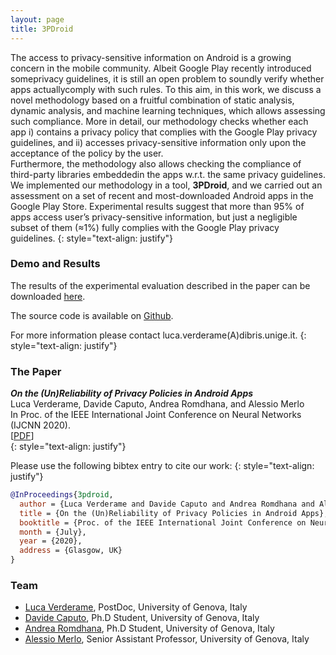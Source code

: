 ```yaml
---
layout: page
title: 3PDroid
---
```

The  access  to  privacy-sensitive  information  on  Android  is  a  growing  concern  in  the  mobile  community.  Albeit Google  Play  recently  introduced  someprivacy guidelines,  it  is still  an  open  problem  to  soundly  verify  whether  apps  actuallycomply  with  such  rules.  To  this  aim,  in  this  work,  we  discuss a  novel  methodology  based  on  a  fruitful  combination  of  static analysis,  dynamic  analysis,  and  machine  learning  techniques, which  allows  assessing  such  compliance. More  in  detail,  our methodology checks whether each app i) contains a privacy policy that  complies  with  the  Google  Play  privacy  guidelines,  and  ii) accesses  privacy-sensitive  information  only  upon  the  acceptance of  the  policy  by  the  user.  
Furthermore,  the  methodology  also allows checking the compliance of third-party libraries embeddedin  the  apps  w.r.t.  the  same  privacy  guidelines. We  implemented  our  methodology  in  a  tool,  **3PDroid**,  and  we carried out an assessment on a set of recent and most-downloaded Android  apps  in  the  Google  Play  Store. Experimental  results suggest  that  more  than  95%  of  apps  access  user’s  privacy-sensitive information, but just a negligible subset of them (≈1%) fully  complies  with  the  Google  Play  privacy  guidelines.
{: style="text-align: justify"}

### Demo and Results

The results of the experimental evaluation described in the paper can be downloaded [here](../data/3pdroid_results.zip).

The source code is available on [Github](https://github.com/Mobile-IoT-Security-Lab/3PDroid-public).

For more information please contact luca.verderame(A)dibris.unige.it.
{: style="text-align: justify"}

### The Paper

***On the (Un)Reliability of Privacy Policies in Android Apps***  
Luca Verderame, Davide Caputo, Andrea Romdhana, and Alessio Merlo  
In Proc. of the IEEE International Joint Conference on Neural Networks (IJCNN 2020).  
[[PDF](/papers/On_the_UnReliability_of_Privacy_Policies_in_Android.pdf)]  
{: style="text-align: justify"}

Please use the following bibtex entry to cite our work:
{: style="text-align: justify"}

```BibTeX
@InProceedings{3pdroid,
  author = {Luca Verderame and Davide Caputo and Andrea Romdhana and Alessio Merlo},
  title = {On the (Un)Reliability of Privacy Policies in Android Apps},
  booktitle = {Proc. of the IEEE International Joint Conference on Neural Networks (IJCNN 2020)},
  month = {July},
  year = {2020},
  address = {Glasgow, UK}
}
```

### Team

- [Luca Verderame](../people/luca_verderame/), PostDoc, University of Genova, Italy
- [Davide Caputo](../people/davide_caputo/), Ph.D Student, University of Genova, Italy
- [Andrea Romdhana](../people/andrea_romdhana/), Ph.D Student, University of Genova, Italy
- [Alessio Merlo](../people/alessio_merlo/), Senior Assistant Professor, University of Genova, Italy
